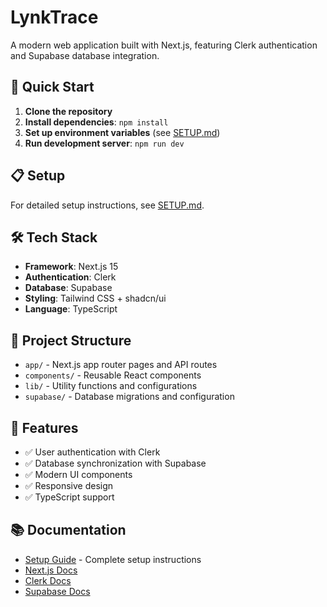 # LynkTrace

A modern web application built with Next.js, featuring Clerk authentication and Supabase database integration.

## 🚀 Quick Start

1. **Clone the repository**
2. **Install dependencies**: `npm install`
3. **Set up environment variables** (see [SETUP.md](./SETUP.md))
4. **Run development server**: `npm run dev`

## 📋 Setup

For detailed setup instructions, see [SETUP.md](./SETUP.md).

## 🛠️ Tech Stack

- **Framework**: Next.js 15
- **Authentication**: Clerk
- **Database**: Supabase
- **Styling**: Tailwind CSS + shadcn/ui
- **Language**: TypeScript

## 📁 Project Structure

- `app/` - Next.js app router pages and API routes
- `components/` - Reusable React components
- `lib/` - Utility functions and configurations
- `supabase/` - Database migrations and configuration

## 🔧 Features

- ✅ User authentication with Clerk
- ✅ Database synchronization with Supabase
- ✅ Modern UI components
- ✅ Responsive design
- ✅ TypeScript support

## 📚 Documentation

- [Setup Guide](./SETUP.md) - Complete setup instructions
- [Next.js Docs](https://nextjs.org/docs)
- [Clerk Docs](https://clerk.com/docs)
- [Supabase Docs](https://supabase.com/docs)
